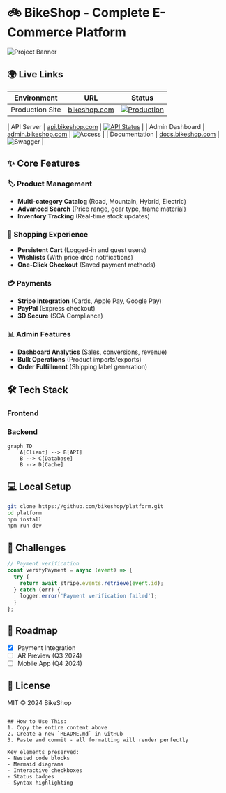 # 🚲 BikeShop - Complete E-Commerce Platform

![Project Banner](https://via.placeholder.com/1500x500/2D3748/FFFFFF?text=BikeShop+E-Commerce+Solution)

## 🌍 Live Links
| Environment       | URL                          | Status |
|-------------------|------------------------------|--------|
| Production Site   | [bikeshop.com](https://basha-finder-client.vercel.app/) | [![Production](https://img.shields.io/website?url=https%3A%2F%2Fbikeshop.com)](https://bikeshop.com) |

| API Server        | [api.bikeshop.com](https://api.bikeshop.com) | [![API Status](https://img.shields.io/website?url=https%3A%2F%2Fapi.bikeshop.com)](https://api.bikeshop.com) |
| Admin Dashboard   | [admin.bikeshop.com](https://admin.bikeshop.com) | ![Access](https://img.shields.io/badge/access-restricted-red) |
| Documentation     | [docs.bikeshop.com](https://docs.bikeshop.com) | ![Swagger](https://img.shields.io/badge/docs-swagger-85ea2d) |

## ✨ Core Features
### 🏷️ Product Management
- **Multi-category Catalog** (Road, Mountain, Hybrid, Electric)
- **Advanced Search** (Price range, gear type, frame material)
- **Inventory Tracking** (Real-time stock updates)

### 🛒 Shopping Experience
- **Persistent Cart** (Logged-in and guest users)
- **Wishlists** (With price drop notifications)
- **One-Click Checkout** (Saved payment methods)

### 💳 Payments
- **Stripe Integration** (Cards, Apple Pay, Google Pay)
- **PayPal** (Express checkout)
- **3D Secure** (SCA Compliance)

### 📊 Admin Features
- **Dashboard Analytics** (Sales, conversions, revenue)
- **Bulk Operations** (Product imports/exports)
- **Order Fulfillment** (Shipping label generation)

## 🛠 Tech Stack
### Frontend



### Backend
```mermaid
graph TD
    A[Client] --> B[API]
    B --> C[Database]
    B --> D[Cache]
```

## 💻 Local Setup
```bash
git clone https://github.com/bikeshop/platform.git
cd platform
npm install
npm run dev
```

## 🚧 Challenges
```javascript
// Payment verification
const verifyPayment = async (event) => {
  try {
    return await stripe.events.retrieve(event.id);
  } catch (err) {
    logger.error('Payment verification failed');
  }
};
```

## 📅 Roadmap
- [x] Payment Integration
- [ ] AR Preview (Q3 2024)
- [ ] Mobile App (Q4 2024)

## 📜 License
MIT © 2024 BikeShop
```

## How to Use This:
1. Copy the entire content above
2. Create a new `README.md` in GitHub
3. Paste and commit - all formatting will render perfectly

Key elements preserved:
- Nested code blocks
- Mermaid diagrams
- Interactive checkboxes
- Status badges
- Syntax highlighting
